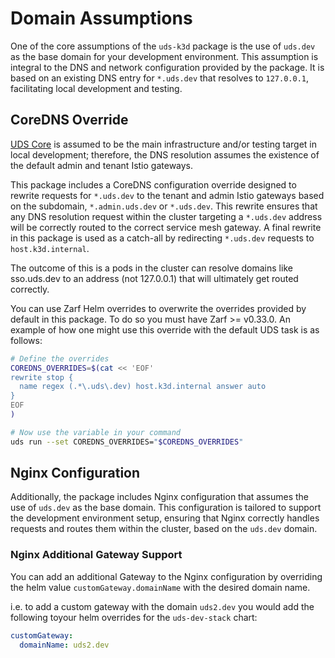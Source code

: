 # Domain Assumptions

One of the core assumptions of the `uds-k3d` package is the use of `uds.dev` as the base domain for your development environment. This assumption is integral to the DNS and network configuration provided by the package. It is based on an existing DNS entry for `*.uds.dev` that resolves to `127.0.0.1`, facilitating local development and testing.

## CoreDNS Override

[UDS Core](https://github.com/defenseunicorns/uds-core) is assumed to be the main infrastructure and/or testing target in local development; therefore, the DNS resolution assumes the existence of the default admin and tenant Istio gateways.

This package includes a CoreDNS configuration override designed to rewrite requests for `*.uds.dev` to the tenant and admin Istio gateways based on the subdomain, `*.admin.uds.dev` or `*.uds.dev`. This rewrite ensures that any DNS resolution request within the cluster targeting a `*.uds.dev` address will be correctly routed to the correct service mesh gateway. A final rewrite in this package is used as a catch-all by redirecting `*.uds.dev` requests to `host.k3d.internal`.

The outcome of this is a pods in the cluster can resolve domains like sso.uds.dev to an address (not 127.0.0.1) that will ultimately get routed correctly.

You can use Zarf Helm overrides to overwrite the overrides provided by default in this package. To do so you must have Zarf >= v0.33.0. An example of how one might use this override with the default UDS task is as follows:

```bash
# Define the overrides
COREDNS_OVERRIDES=$(cat << 'EOF'
rewrite stop {
  name regex (.*\.uds\.dev) host.k3d.internal answer auto
}
EOF
)

# Now use the variable in your command
uds run --set COREDNS_OVERRIDES="$COREDNS_OVERRIDES"
```

## Nginx Configuration

Additionally, the package includes Nginx configuration that assumes the use of `uds.dev` as the base domain. This configuration is tailored to support the development environment setup, ensuring that Nginx correctly handles requests and routes them within the cluster, based on the `uds.dev` domain.

### Nginx Additional Gateway Support

You can add an additional Gateway to the Nginx configuration by overriding the helm value `customGateway.domainName` with the desired domain name.

i.e. to add a custom gateway with the domain `uds2.dev` you would add the following toyour helm overrides for the `uds-dev-stack` chart:

```yaml
customGateway:
  domainName: uds2.dev
```
